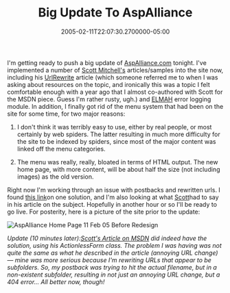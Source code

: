 ﻿---
title: Big Update To AspAlliance
date: "2005-02-11T22:07:30.2700000-05:00"
description: I'm getting ready to push a big update of AspAlliance.com
featuredImage: img/1828-featured.png
---

I'm getting ready to push a big update of [AspAlliance.com](http://aspalliance.com/) tonight. I've implemented a number of [Scott Mitchell's](http://scottonwriting.net/sowBlog) articles/samples into the site now, including his [UrlRewrite](http://scottonwriting.net/sowBlog/posts/867.aspx) article (which someone referred me to when I was asking about resources on the topic, and ironically this was a topic I felt comfortable enough with a year ago that I almost co-authored with Scott for the MSDN piece. Guess I'm rather rusty, ugh.) and [ELMAH](http://scottonwriting.net/sowblog/posts/2113.aspx) error logging module. In addition, I finally got rid of the menu system that had been on the site for some time, for two major reasons:

1) I don't think it was terribly easy to use, either by real people, or most certainly by web spiders. The latter resulting in much more difficulty for the site to be indexed by spiders, since most of the major content was linked off the menu categories.

2) The menu was really, really, bloated in terms of HTML output. The new home page, with more content, will be about half the size (not including images) as the old version.

Right now I'm working through an issue with postbacks and rewritten urls. I found [this link](http://www.devhood.com/messages/message_view-2.aspx?thread_id=94884)on one solution, and I'm also looking at what [Scott](http://scottonwriting.net/sowBlog)had to say in his article on the subject. Hopefully in another hour or so I'll be ready to go live. For posterity, here is a picture of the site prior to the update:

![AspAlliance Home Page 11 Feb 05 Before Redesign](<>)

*Update (10 minutes later):[Scott's Article on MSDN](http://msdn.microsoft.com/asp.net/articles/extend/default.aspx?pull=/library/en-us/dnaspp/html/urlrewriting.asp#urlrewriting_topic6) did indeed have the solution, using his ActionlessForm class. The problem I was having was not quite the same as what he described in the article (annoying URL change) — mine was more serious because I'm rewriting URLs that appear to be subfolders. So, my postback was trying to hit the actual filename, but in a non-existent subfolder, resulting in not just an annoying URL change, but a 404 error… All better now, though!*

